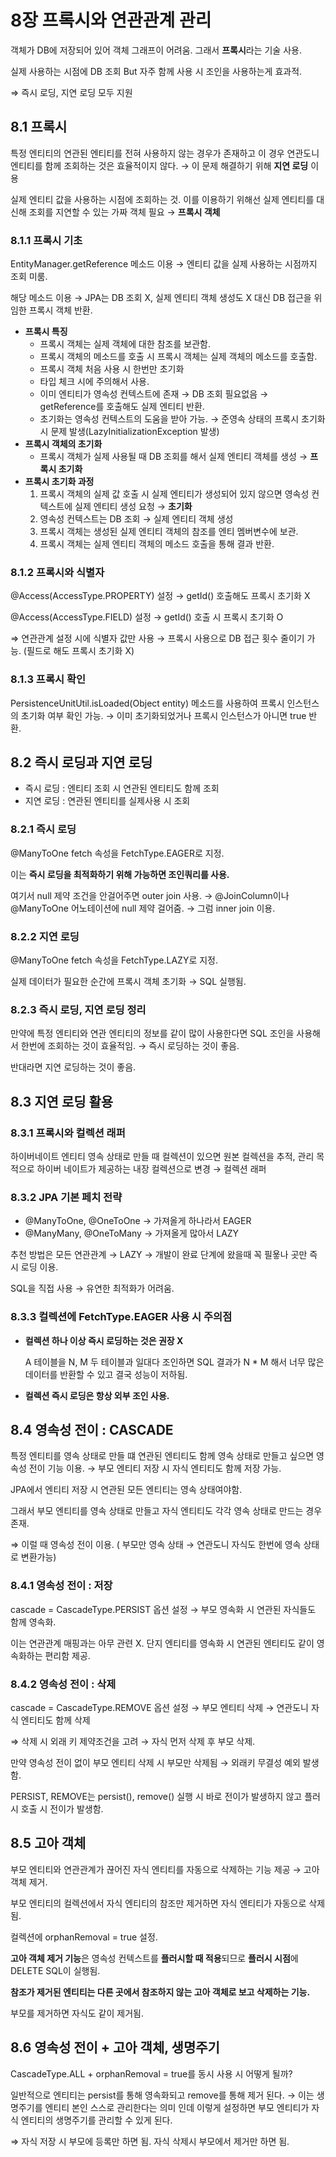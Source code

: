 # 8장 프록시와 연관관계 관리

객체가 DB에 저장되어 있어 객체 그래프이 어려움. 그래서 **프록시**라는 기술 사용.

실제 사용하는 시점에 DB 조회 But 자주 함께 사용 시 조인을 사용하는게 효과적.

⇒ 즉시 로딩, 지연 로딩 모두 지원

## 8.1 프록시

특정 엔티티의 연관된 엔티티를 전혀 사용하지 않는 경우가 존재하고 이 경우 연관도니 엔티티를 함께 조회하는 것은 효율적이지 않다. → 이 문제 해결하기 위해 **지연 로딩** 이용

실제 엔티티 값을 사용하는 시점에 조회하는 것. 이를 이용하기 위해선 실제 엔티티를 대신해 조회를 지연할 수 있는 가짜 객체 필요 → **프록시 객체**

### 8.1.1 프록시 기초

EntityManager.getReference 메소드 이용 → 엔티티 값을 실제 사용하는 시점까지 조회 미룸.

해당 메소드 이용 → JPA는 DB 조회 X, 실제 엔티티 객체 생성도 X 대신 DB 접근을 위임한 프록시 객체 반환.

- **프록시 특징**
    - 프록시 객체는 실제 객체에 대한 참조를 보관함.
    - 프록시 객체의 메소드를 호출 시 프록시 객체는 실제 객체의 메소드를 호출함.
    - 프록시 객체 처음 사용 시 한번만 초기화
    - 타입 체크 시에 주의해서 사용.
    - 이미 엔티티가 영속성 컨텍스트에 존재 → DB 조회 필요없음 → getReference를 호출해도 실제 엔티티 반환.
    - 초기화는 영속성 컨텍스트의 도움을 받아 가능. → 준영속 상태의 프록시 초기화 시 문제 발생(LazyInitializationException 발생)
- **프록시 객체의 초기화**
    - 프록시 객체가 실제 사용될 때 DB 조회를 해서 실제 엔티티 객체를 생성 → **프록시 초기화**
- **프록시 초기화 과정**
    1. 프록시 객체의 실제 값 호출 시 실제 엔티티가 생성되어 있지 않으면 영속성 컨텍스트에 실제 엔티티 생성 요청 → **초기화**
    2. 영속성 컨텍스트는 DB 조회 → 실제 엔티티 객체 생성
    3. 프록시 객체는 생성된 실제 엔티티 객체의 참조를 엔티 멤버변수에 보관.
    4. 프록시 객체는 실제 엔티티 객체의 메소드 호출을 통해 결과 반환.

### 8.1.2 프록시와 식별자

@Access(AccessType.PROPERTY) 설정 → getId() 호출해도 프록시 초기화 X

@Access(AccessType.FIELD) 설정 → getId() 호출 시 프록시 초기화 O

⇒ 연관관계 설정 시에 식별자 값만 사용 → 프록시 사용으로 DB 접근 횟수 줄이기 가능. (필드로 해도 프록시 초기화 X)

### 8.1.3 프록시 확인

PersistenceUnitUtil.isLoaded(Object entity) 메소드를 사용하여 프록시 인스턴스의 초기화 여부 확인 가능. → 이미 초기화되었거나 프록시 인스턴스가 아니면 true 반환.

## 8.2 즉시 로딩과 지연 로딩

- 즉시 로딩 : 엔티티 조회 시 연관된 엔티티도 함께 조회
- 지연 로딩 : 연관된 엔티티를 실제사용 시 조회

### 8.2.1 즉시 로딩

@ManyToOne fetch 속성을 FetchType.EAGER로 지정.

이는 **즉시 로딩을 최적화하기 위해 가능하면 조인쿼리를 사용.**

여기서 null 제약 조건을 안걸어주면 outer join 사용. → @JoinColumn이나 @ManyToOne 어노테이션에 null 제약 걸어줌. → 그럼 inner join 이용.

### 8.2.2 지연 로딩

@ManyToOne fetch 속성을 FetchType.LAZY로 지정.

실제 데이터가 필요한 순간에 프록시 객체 초기화 → SQL 실행됨.

### 8.2.3 즉시 로딩, 지연 로딩 정리

만약에 특정 엔티티와 연관 엔티티의 정보를 같이 많이 사용한다면 SQL 조인을 사용해서 한번에 조회하는 것이 효율적임. → 즉시 로딩하는 것이 좋음.

반대라면 지연 로딩하는 것이 좋음.

## 8.3 지연 로딩 활용

### 8.3.1 프록시와 컬렉션 래퍼

하이버네이트 엔티티 영속 상태로 만들 때 컬렉션이 있으면 원본 컬렉션을 추적, 관리 목적으로 하이버 네이트가 제공하는 내장 컬렉션으로 변경 → 컬렉션 래퍼

### 8.3.2 JPA 기본 페치 전략

- @ManyToOne, @OneToOne → 가져올게 하나라서 EAGER
- @ManyMany, @OneToMany → 가져올게 많아서 LAZY

추천 방법은 모든 연관관계 → LAZY → 개발이 완료 단계에 왔을때 꼭 필욯나 곳만 즉시 로딩 이용.

SQL을 직접 사용 → 유연한 최적화가 어려움.

### 8.3.3 컬렉션에 FetchType.EAGER 사용 시 주의점

- **컬렉션 하나 이상 즉시 로딩하는 것은 권장 X**
    
    A 테이블을 N, M 두 테이블과 일대다 조인하면 SQL 결과가 N * M 해서 너무 많은 데이터를 반환할 수 있고 결국 성능이 저하됨.
    
- **컬렉션 즉시 로딩은 항상 외부 조인 사용.**

## 8.4 영속성 전이 : CASCADE

특정 엔티티를 영속 상태로 만들 떄 연관된 엔티티도 함께 영속 상태로 만들고 싶으면 영속성 전이 기능 이용. → 부모 엔티티 저장 시 자식 엔티티도 함께 저장 가능.

JPA에서 엔티티 저장 시 연관된 모든 엔티티는 영속 상태여야함.

그래서 부모 엔티티를 영속 상태로 만들고 자식 엔티티도 각각 영속 상태로 만드는 경우 존재.

⇒ 이럴 때 영속성 전이 이용. ( 부모만 영속 상태 → 연관도니 자식도 한번에 영속 상태로 변환가능)

### 8.4.1 영속성 전이 : 저장

cascade = CascadeType.PERSIST 옵션 설정 → 부모 영속화 시 연관된 자식들도 함께 영속화.

이는 연관관계 매핑과는 아무 관련 X. 단지 엔티티를 영속화 시 연관된 엔티티도 같이 영속화하는 편리함 제공.

### 8.4.2 영속성 전이 : 삭제

cascade = CascadeType.REMOVE 옵션 설정 → 부모 엔티티 삭제 → 연관도니 자식 엔티티도 함께 삭제

⇒ 삭제 시 외래 키 제약조건을 고려 → 자식 먼저 삭제 후 부모 삭제.

만약 영속성 전이 없이 부모 엔티티 삭제 시 부모만 삭제됨 → 외래키 무결성 예외 발생함.

PERSIST, REMOVE는 persist(), remove() 실행 시 바로 전이가 발생하지 않고 플러시 호출 시 전이가 발생함.

## 8.5 고아 객체

부모 엔티티와 연관관계가 끊어진 자식 엔티티를 자동으로 삭제하는 기능 제공 → 고아 객체 제거.

부모 엔티티의 컬렉션에서 자식 엔티티의 참조만 제거하면 자식 엔티티가 자동으로 삭제됨.

컬렉션에 orphanRemoval = true 설정.

**고아 객체 제거 기능**은 영속성 컨텍스트를 **플러시할 때 적용**되므로 **플러시 시점**에 DELETE SQL이 실행됨.

**참조가 제거된 엔티티는 다른 곳에서 참조하지 않는 고아 객체로 보고 삭제하는 기능.**

부모를 제거하면 자식도 같이 제거됨.

## 8.6 영속성 전이 + 고아 객체, 생명주기

CascadeType.ALL + orphanRemoval = true를 동시 사용 시 어떻게 될까?

일반적으로 엔티티는 persist를 통해 영속화되고 remove를 통해 제거 된다. → 이는 생명주기를 엔티티 본인 스스로 관리한다는 의미 인데 이렇게 설정하면 부모 엔티티가 자식 엔티티의 생명주기를 관리할 수 있게 된다.

⇒ 자식 저장 시 부모에 등록만 하면 됨. 자식 삭제시 부모에서 제거만 하면 됨.
